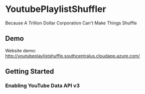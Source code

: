 # YoutubePlaylistShuffler
Because A Trillion Dollar Corporation Can't Make Things Shuffle

## Demo
Website demo: http://youtubeplaylistshuffle.southcentralus.cloudapp.azure.com/

## Getting Started
### Enabling YouTube Data API v3
